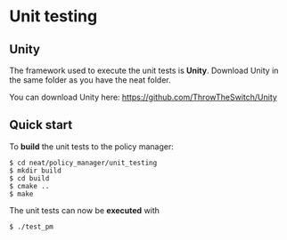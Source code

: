 # Unit testing

## Unity

The framework used to execute the unit tests is **Unity**. Download Unity in the same folder as you have the neat folder.

You can download Unity here:  https://github.com/ThrowTheSwitch/Unity


## Quick start

To **build** the unit tests to the policy manager:

```
$ cd neat/policy_manager/unit_testing
$ mkdir build
$ cd build
$ cmake ..
$ make
```

The unit tests can now be **executed** with

```
$ ./test_pm
```
